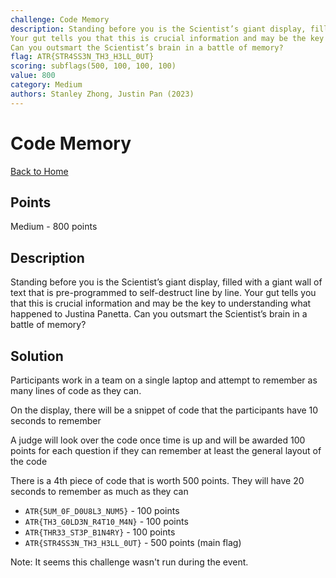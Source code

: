 ```yaml
---
challenge: Code Memory
description: Standing before you is the Scientist’s giant display, filled with a giant wall of text that is pre-programmed to self-destruct line by line.
Your gut tells you that this is crucial information and may be the key to understanding what happened to Justina Panetta.
Can you outsmart the Scientist’s brain in a battle of memory?
flag: ATR{STR4SS3N_TH3_H3LL_0UT}
scoring: subflags(500, 100, 100, 100)
value: 800
category: Medium
authors: Stanley Zhong, Justin Pan (2023)
---
```


# Code Memory

[Back to Home](../../README.md)

## Points

Medium - 800 points

## Description

Standing before you is the Scientist’s giant display, filled with a giant wall of text that is pre-programmed to self-destruct line by line.
Your gut tells you that this is crucial information and may be the key to understanding what happened to Justina Panetta.
Can you outsmart the Scientist’s brain in a battle of memory?

## Solution

Participants work in a team on a single laptop and attempt to remember as many lines of code as they can.

On the display, there will be a snippet of code that the participants have 10 seconds to remember

A judge will look over the code once time is up and will be awarded 100 points for each question if they can remember at least the general layout of the code

There is a 4th piece of code that is worth 500 points. They will have 20 seconds to remember as much as they can

- `ATR{5UM_0F_D0U8L3_NUM5}` - 100 points
- `ATR{TH3_G0LD3N_R4T10_M4N}` - 100 points
- `ATR{THR33_ST3P_B1N4RY}` - 100 points
- `ATR{STR4SS3N_TH3_H3LL_0UT}` - 500 points (main flag)

Note: It seems this challenge wasn't run during the event.